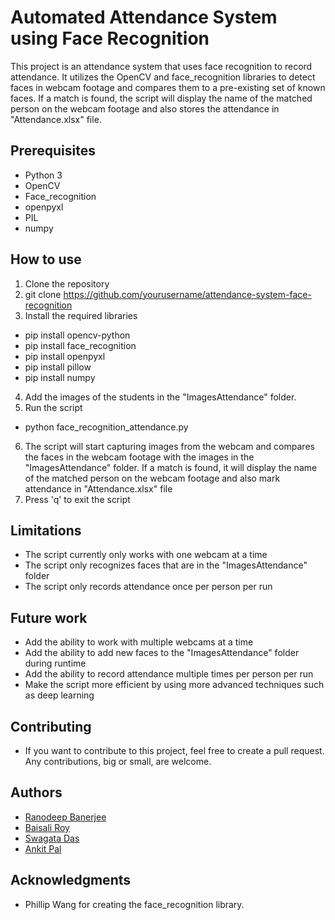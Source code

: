 # Automated Attendance System using Face Recognition
This project is an attendance system that uses face recognition to record attendance. It utilizes the OpenCV and face_recognition libraries to detect faces in webcam footage and compares them to a pre-existing set of known faces. If a match is found, the script will display the name of the matched person on the webcam footage and also stores the attendance in "Attendance.xlsx" file.

## Prerequisites
* Python 3
* OpenCV
* Face_recognition
* openpyxl
* PIL
* numpy

## How to use
1. Clone the repository
2. git clone https://github.com/yourusername/attendance-system-face-recognition
3. Install the required libraries
* pip install opencv-python
* pip install face_recognition
* pip install openpyxl
* pip install pillow
* pip install numpy
4. Add the images of the students in the "ImagesAttendance" folder.
5. Run the script
* python face_recognition_attendance.py
6. The script will start capturing images from the webcam and compares the faces in the webcam footage with the images in the "ImagesAttendance" folder. If a match is found, it will display the name of the matched person on the webcam footage and also mark attendance in "Attendance.xlsx" file
7. Press 'q' to exit the script

## Limitations
* The script currently only works with one webcam at a time
* The script only recognizes faces that are in the "ImagesAttendance" folder
* The script only records attendance once per person per run

## Future work
* Add the ability to work with multiple webcams at a time
* Add the ability to add new faces to the "ImagesAttendance" folder during runtime
* Add the ability to record attendance multiple times per person per run
* Make the script more efficient by using more advanced techniques such as deep learning

## Contributing
* If you want to contribute to this project, feel free to create a pull request. Any contributions, big or small, are welcome.

## Authors
* [Ranodeep Banerjee](https://github.com/ranodeepbanerjee)
* [Baisali Roy](https://github.com/baisali14)
* [Swagata Das](https://github.com/SwagataDas123)
* [Ankit Pal](https://github.com/AnkitPl778)

## Acknowledgments
* Phillip Wang for creating the face_recognition library.
